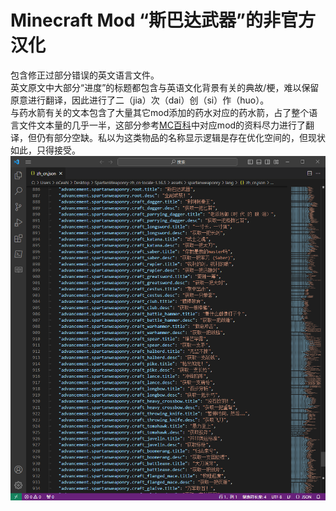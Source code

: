 # Minecraft Mod “斯巴达武器”的非官方汉化
包含修正过部分错误的英文语言文件。  
英文原文中大部分“进度”的标题都包含与英语文化背景有关的典故/梗，难以保留原意进行翻译，因此进行了二（jia）次（dai）创（si）作（huo）。  
与药水箭有关的文本包含了大量其它mod添加的药水对应的药水箭，占了整个语言文件文本量的几乎一半，这部分参考[MC百科](https://www.mcmod.cn/)中对应mod的资料尽力进行了翻译，但仍有部分空缺。私以为这类物品的名称显示逻辑是存在优化空间的，但现状如此，只得接受。  
![图片](/2023-11-20.png "成就部分截图")
